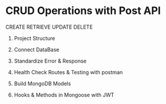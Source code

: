 # CRUD Operations with Post API

  CREATE 
  RETRIEVE
  UPDATE
  DELETE

  1. Project Structure

  2. Connect DataBase

  3. Standardize Error & Response

  4. Health Check Routes & Testing with postman

  5. Build MongoDB Models

  6. Hooks & Methods in Mongoose with JWT